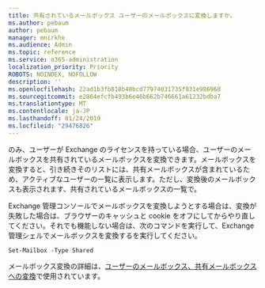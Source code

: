 ```yaml
---
title: 共有されているメールボックス ユーザーのメールボックスに変換しますか。
ms.author: pebaum
author: pebaum
manager: mnirkhe
ms.audience: Admin
ms.topic: reference
ms.service: o365-administration
localization_priority: Priority
ROBOTS: NOINDEX, NOFOLLOW
description: ''
ms.openlocfilehash: 22ad1b3fb818b40bcd77974031735f931e986968
ms.sourcegitcommit: e2864efcfb493b6e46b662b746661a61232bdba7
ms.translationtype: MT
ms.contentlocale: ja-JP
ms.lasthandoff: 01/24/2019
ms.locfileid: "29476826"
---
```

のみ、ユーザーが Exchange のライセンスを持っている場合、ユーザーのメールボックスを共有されているメールボックスを変換できます。メールボックスを変換すると、引き続きそのリストには、共有メールボックスが含まれているため、アクティブなユーザーの一覧に表示します。ただし、変換後のメールボックスも表示されます、共有されているメールボックスの一覧で。 
  
Exchange 管理コンソールでメールボックスを変換しようとする場合は、変換が失敗した場合は、ブラウザーのキャッシュと cookie をオフにしてからやり直してください。それでも機能しない場合は、次のコマンドを実行して、Exchange 管理シェルでメールボックスを変換するを実行してください。
  
```
Set-Mailbox -Type Shared
```

メールボックス変換の詳細は、[ユーザーのメールボックス、共有メールボックスへの変換](https://support.office.com/client/2e122487-e1f5-4f26-ba41-5689249d93ba)で使用されています。
  
